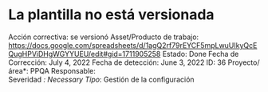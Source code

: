 # La plantilla no está versionada

Acción correctiva: se versionó
Asset/Producto de trabajo: https://docs.google.com/spreadsheets/d/1agQ2rf79rEYCF5mpLwuUIkyQcEQugHPViDHgWGYYUEU/edit#gid=1711905258
Estado: Done
Fecha de Corrección: July 4, 2022
Fecha de detección: June 3, 2022
ID: 36
Proyecto/área*: PPQA
Responsable:  
Severidad *: Necessary
Tipo*: Gestión de la configuración